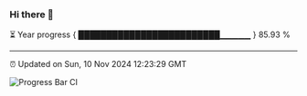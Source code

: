 ### Hi there 👋

⏳ Year progress { █████████████████████████▁▁▁▁▁ } 85.93 %

---

⏰ Updated on Sun, 10 Nov 2024 12:23:29 GMT

![Progress Bar CI](https://github.com/liununu/liununu/workflows/Progress%20Bar%20CI/badge.svg)
